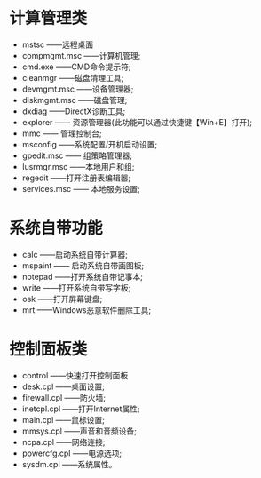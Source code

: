 
# 计算管理类
- mstsc ——远程桌面
- compmgmt.msc ——计算机管理;
- cmd.exe ——CMD命令提示符;
- cleanmgr ——磁盘清理工具;
- devmgmt.msc ——设备管理器;
- diskmgmt.msc ——磁盘管理;
- dxdiag ——DirectX诊断工具;
- explorer —— 资源管理器(此功能可以通过快捷键【Win+E】打开);
- mmc —— 管理控制台;
- msconfig ——系统配置/开机启动设置;
- gpedit.msc —— 组策略管理器;
- lusrmgr.msc ——本地用户和组;
- regedit ——打开注册表编辑器;
- services.msc —— 本地服务设置;

# 系统自带功能
- calc ——启动系统自带计算器;
- mspaint —— 启动系统自带画图板;
- notepad ——打开系统自带记事本;
- write ——打开系统自带写字板;
- osk ——打开屏幕键盘;
- mrt ——Windows恶意软件删除工具;

# 控制面板类
- control ——快速打开控制面板
- desk.cpl ——桌面设置;
- firewall.cpl ——防火墙;
- inetcpl.cpl ——打开Internet属性;
- main.cpl ——鼠标设置;
- mmsys.cpl ——声音和音频设备;
- ncpa.cpl ——网络连接;
- powercfg.cpl ——电源选项;
- sysdm.cpl ——系统属性。